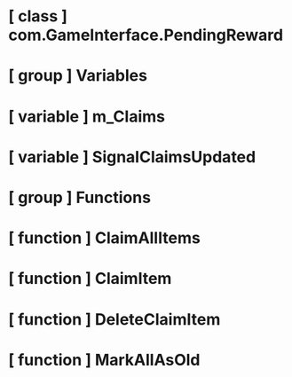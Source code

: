 # [ class ] com.GameInterface.PendingReward

# [ group ] Variables

# [ variable ] m_Claims

# [ variable ] SignalClaimsUpdated

# [ group ] Functions

# [ function ] ClaimAllItems

# [ function ] ClaimItem

# [ function ] DeleteClaimItem

# [ function ] MarkAllAsOld

